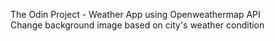 The Odin Project - Weather App using Openweathermap API  
Change background image based on city's weather condition
